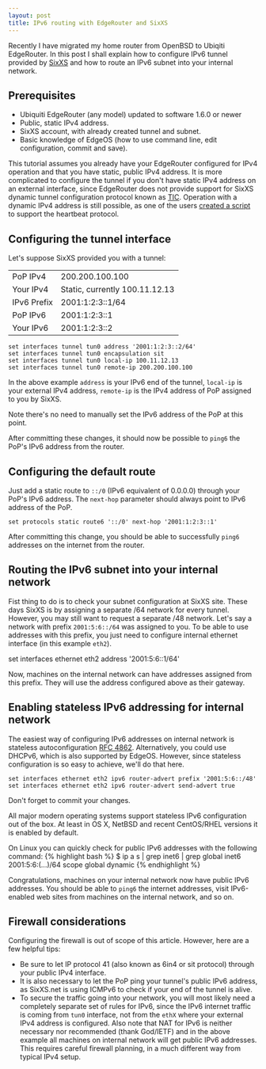 ```yaml
---
layout: post
title: IPv6 routing with EdgeRouter and SixXS
---
```


Recently I have migrated my home router from OpenBSD to Ubiqiti EdgeRouter. In this post I shall explain how to configure IPv6 tunnel provided by [SixXS](http://sixxs.net) and how to route an IPv6 subnet into your internal network.

## Prerequisites

- Ubiquiti EdgeRouter (any model) updated to software 1.6.0 or newer
- Public, static IPv4 address.
- SixXS account, with already created tunnel and subnet.
- Basic knowledge of EdgeOS (how to use command line, edit configuration, commit and save).

This tutorial assumes you already have your EdgeRouter configured for IPv4 operation and that you have static, public IPv4 address. It is more complicated to configure the tunnel if you don't have static IPv4 address on an external interface, since EdgeRouter does not provide support for SixXS dynamic tunnel configuration protocol known as [TIC](https://www.sixxs.net/tools/tic/). Operation with a dynamic IPv4 address is still possible, as one of the users [created a script](http://community.ubnt.com/t5/EdgeMAX/SIXXS-connectivity-without-AICCU-with-minimum-system/td-p/550538) to support the heartbeat protocol.

## Configuring the tunnel interface

Let's suppose SixXS provided you with a tunnel:

<table>
	<tr>
		<td>PoP IPv4</td><td>200.200.100.100</td>
	</tr>
	<tr>
		<td>Your IPv4</td><td>Static, currently 100.11.12.13</td>
	</tr>
	<tr>
		<td>IPv6 Prefix</td><td>2001:1:2:3::1/64</td>
	</tr>
	<tr>
		<td>PoP IPv6</td><td>2001:1:2:3::1</td>
	</tr>
	<tr>
		<td>Your IPv6</td><td>2001:1:2:3::2</td>
	</tr>
</table>

	set interfaces tunnel tun0 address '2001:1:2:3::2/64'
	set interfaces tunnel tun0 encapsulation sit
	set interfaces tunnel tun0 local-ip 100.11.12.13
	set interfaces tunnel tun0 remote-ip 200.200.100.100

In the above example `address` is your IPv6 end of the tunnel, `local-ip` is your external IPv4 address, `remote-ip` is the IPv4 address of PoP assigned to you by SixXS.

Note there's no need to manually set the IPv6 address of the PoP at this point.

After committing these changes, it should now be possible to `ping6` the PoP's IPv6 address from the router.

## Configuring the default route

Just add a static route to `::/0` (IPv6 equivalent of 0.0.0.0) through your PoP's IPv6 address. The `next-hop` parameter should always point to IPv6 address of the PoP.

	set protocols static route6 '::/0' next-hop '2001:1:2:3::1'

After committing this change, you should be able to successfully `ping6` addresses on the internet from the router.

## Routing the IPv6 subnet into your internal network

Fist thing to do is to check your subnet configuration at SixXS site. These days SixXS is by assigning a separate /64 network for every tunnel. However, you may still want to request a separate /48 network. Let's say a network with prefix `2001:5:6::/64` was assigned to you. To be able to use addresses with this prefix, you just need to configure internal ethernet interface (in this example `eth2`).

set interfaces ethernet eth2 address '2001:5:6::1/64'

Now, machines on the internal network can have addresses assigned from this prefix. They will use the address configured above as their gateway.

## Enabling stateless IPv6 addressing for internal network 

The easiest way of configuring IPv6 addresses on internal network is stateless autoconfiguration [RFC 4862](https://tools.ietf.org/html/rfc4862). Alternatively, you could use DHCPv6, which is also supported by EdgeOS. However, since stateless configuration is so easy to achieve, we'll do that here.

	set interfaces ethernet eth2 ipv6 router-advert prefix '2001:5:6::/48' 
	set interfaces ethernet eth2 ipv6 router-advert send-advert true

Don't forget to commit your changes.

All major modern operating systems support stateless IPv6 configuration out of the box. At least in OS X, NetBSD and recent CentOS/RHEL versions it is enabled by default.

On Linux you can quickly check for public IPv6 addresses with the following command:
{% highlight bash %}
$ ip a s | grep inet6 | grep global
    inet6 2001:5:6:(...)/64 scope global dynamic 
{% endhighlight %}

Congratulations, machines on your internal network now have public IPv6 addresses. You should be able to `ping6` the internet addresses, visit IPv6-enabled web sites from machines on the internal network, and so on.

## Firewall considerations

Configuring the firewall is out of scope of this article. However, here are a few helpful tips:

- Be sure to let IP protocol 41 (also known as 6in4 or sit protocol) through your public IPv4 interface.
- It is also necessary to let the PoP ping your tunnel's public IPv6 address, as SixXS.net is using ICMPv6 to check if your end of the tunnel is alive.
- To secure the traffic going into your network, you will most likely need a completely separate set of rules for IPv6, since the IPv6 internet traffic is coming from `tun0` interface, not from the `ethX` where your external IPv4 address is configured. Also note that NAT for IPv6 is neither necessary nor recommended (thank God/IETF) and in the above example all machines on internal network will get public IPv6 addresses. This requires careful firewall planning, in a much different way from typical IPv4 setup.

